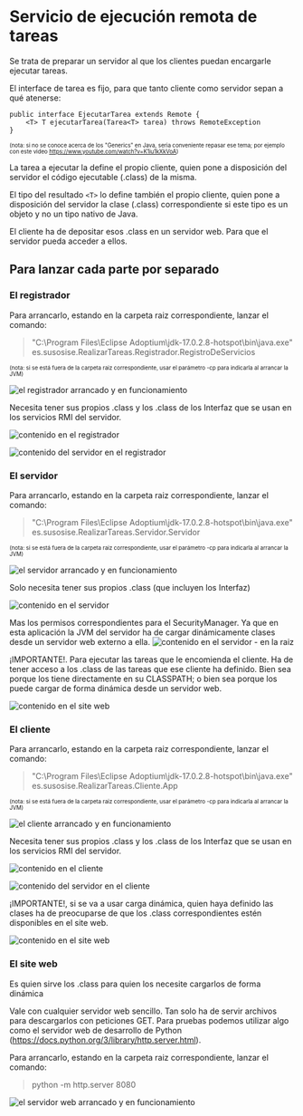 # Servicio de ejecución remota de tareas

Se trata de preparar un servidor al que los clientes puedan encargarle ejecutar tareas.

El interface de tarea es fijo, para que tanto cliente como servidor sepan a qué atenerse:

    public interface EjecutarTarea extends Remote {
        <T> T ejecutarTarea(Tarea<T> tarea) throws RemoteException
    }

<sub><sup>(nota: si no se conoce acerca de los "Generics" en Java, seria conveniente repasar ese tema; por ejemplo con este video https://www.youtube.com/watch?v=K1iu1kXkVoA)</sup></sub>

La tarea a ejecutar la define el propio cliente, quien pone a disposición del servidor el código ejecutable (.class) de la misma.

El tipo del resultado `<T>` lo define también el propio cliente, quien pone a disposición del servidor la clase (.class) correspondiente si este tipo es un objeto y no un tipo nativo de Java.

El cliente ha de depositar esos .class en un servidor web. Para que el servidor pueda acceder a ellos.

## Para lanzar cada parte por separado

### El registrador

Para arrancarlo, estando en la carpeta raiz correspondiente, lanzar el comando:

> "C:\Program Files\Eclipse Adoptium\jdk-17.0.2.8-hotspot\bin\java.exe" es.susosise.RealizarTareas.Registrador.RegistroDeServicios

<sub><sup>(nota: si se está fuera de la carpeta raiz correspondiente, usar el parámetro -cp para indicarla al arrancar la JVM)</sup></sub>

![el registrador arrancado y en funcionamiento](./zz-pantallazos/registrador_arrancado.png)

Necesita tener sus propios .class y los .class de los Interfaz que se usan en los servicios RMI del servidor.

![contenido en el registrador](./zz-pantallazos/contenido_en_el_registrador.png)

![contenido del servidor en el registrador](./zz-pantallazos/contenido_del_servidor_en_el_registrador.png)

### El servidor

Para arrancarlo, estando en la carpeta raiz correspondiente, lanzar el comando:

> "C:\Program Files\Eclipse Adoptium\jdk-17.0.2.8-hotspot\bin\java.exe" es.susosise.RealizarTareas.Servidor.Servidor

<sub><sup>(nota: si se está fuera de la carpeta raiz correspondiente, usar el parámetro -cp para indicarla al arrancar la JVM)</sup></sub>

![el servidor arrancado y en funcionamiento](./zz-pantallazos/servidor_arrancado.png)

Solo necesita tener sus propios .class (que incluyen los Interfaz)

![contenido en el servidor](./zz-pantallazos/contenido_en_el_servidor.png)

Mas los permisos correspondientes para el SecurityManager. Ya que en esta aplicación la JVM del servidor ha de cargar dinámicamente clases desde un servidor web externo a ella.
![contenido en el servidor - en la raiz](./zz-pantallazos/contenido_en_el_servidor_en_la_raiz.png)

¡IMPORTANTE!. Para ejecutar las tareas que le encomienda el cliente. Ha de tener acceso a los .class de las tareas que ese cliente ha definido. Bien sea porque los tiene directamente en su CLASSPATH; o bien sea porque los puede cargar de forma dinámica desde un servidor web.

![contenido en el site web](./zz-pantallazos/contenido_en_el_site_web.png)

### El cliente

Para arrancarlo, estando en la carpeta raiz correspondiente, lanzar el comando:

> "C:\Program Files\Eclipse Adoptium\jdk-17.0.2.8-hotspot\bin\java.exe" es.susosise.RealizarTareas.Cliente.App

<sub><sup>(nota: si se está fuera de la carpeta raiz correspondiente, usar el parámetro -cp para indicarla al arrancar la JVM)</sup></sub>

![el cliente arrancado y en funcionamiento](./zz-pantallazos/cliente_arrancado.png)

Necesita tener sus propios .class y los .class de los Interfaz que se usan en los servicios RMI del servidor.

![contenido en el cliente](./zz-pantallazos/contenido_en_el_cliente.png)

![contenido del servidor en el cliente](./zz-pantallazos/contenido_del_servidor_en_el_cliente.png)

¡IMPORTANTE!, si se va a usar carga dinámica, quien haya definido las clases ha de preocuparse de que los .class correspondientes estén disponibles en el site web.

![contenido en el site web](./zz-pantallazos/contenido_en_el_site_web.png)

### El site web

Es quien sirve los .class para quien los necesite cargarlos de forma dinámica

Vale con cualquier servidor web sencillo. Tan solo ha de servir archivos para descargarlos con peticiones GET. Para pruebas podemos utilizar algo como el servidor web de desarrollo de Python (https://docs.python.org/3/library/http.server.html).

Para arrancarlo, estando en la carpeta raiz correspondiente, lanzar el comando:

> python -m http.server 8080

![el servidor web arrancado y en funcionamiento](./zz-pantallazos/servidor_web_de_Python.png)
